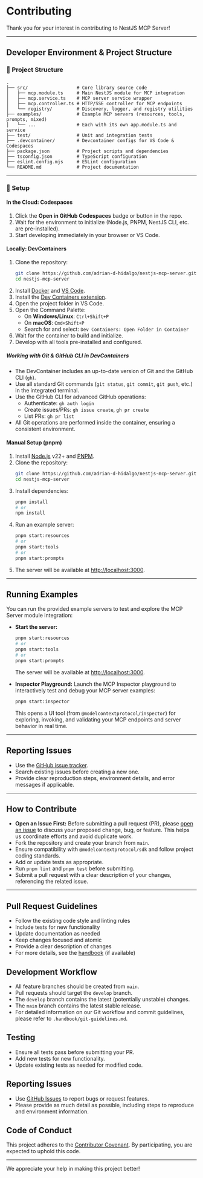 # Contributing

Thank you for your interest in contributing to NestJS MCP Server!

---

## Developer Environment & Project Structure

### 📁 Project Structure

```
.
├── src/                  # Core library source code
│   ├── mcp.module.ts     # Main NestJS module for MCP integration
│   ├── mcp.service.ts    # MCP server service wrapper
│   ├── mcp.controller.ts # HTTP/SSE controller for MCP endpoints
│   └── registry/         # Discovery, logger, and registry utilities
├── examples/             # Example MCP servers (resources, tools, prompts, mixed)
│   └── ...               # Each with its own app.module.ts and service
├── test/                 # Unit and integration tests
├── .devcontainer/        # Devcontainer configs for VS Code & Codespaces
├── package.json          # Project scripts and dependencies
├── tsconfig.json         # TypeScript configuration
├── eslint.config.mjs     # ESLint configuration
└── README.md             # Project documentation
```

---

### 🚀 Setup

#### In the Cloud: Codespaces

1. Click the **Open in GitHub Codespaces** badge or button in the repo.
2. Wait for the environment to initialize (Node.js, PNPM, NestJS CLI, etc. are pre-installed).
3. Start developing immediately in your browser or VS Code.

#### Locally: DevContainers

1. Clone the repository:
   ```sh
   git clone https://github.com/adrian-d-hidalgo/nestjs-mcp-server.git
   cd nestjs-mcp-server
   ```
2. Install [Docker](https://www.docker.com/) and [VS Code](https://code.visualstudio.com/).
3. Install the [Dev Containers extension](https://marketplace.visualstudio.com/items?itemName=ms-vscode-remote.remote-containers).
4. Open the project folder in VS Code.
5. Open the Command Palette:
   - On **Windows/Linux**: `Ctrl+Shift+P`
   - On **macOS**: `Cmd+Shift+P`
   - Search for and select: `Dev Containers: Open Folder in Container`
6. Wait for the container to build and initialize.
7. Develop with all tools pre-installed and configured.

##### Working with Git & GitHub CLI in DevContainers

- The DevContainer includes an up-to-date version of Git and the GitHub CLI (`gh`).
- Use all standard Git commands (`git status`, `git commit`, `git push`, etc.) in the integrated terminal.
- Use the GitHub CLI for advanced GitHub operations:
  - Authenticate: `gh auth login`
  - Create issues/PRs: `gh issue create`, `gh pr create`
  - List PRs: `gh pr list`
- All Git operations are performed inside the container, ensuring a consistent environment.

#### Manual Setup (pnpm)

1. Install [Node.js](https://nodejs.org/) v22+ and [PNPM](https://pnpm.io/).
2. Clone the repository:
   ```sh
   git clone https://github.com/adrian-d-hidalgo/nestjs-mcp-server.git
   cd nestjs-mcp-server
   ```
3. Install dependencies:
   ```sh
   pnpm install
   # or
   npm install
   ```
4. Run an example server:
   ```sh
   pnpm start:resources
   # or
   pnpm start:tools
   # or
   pnpm start:prompts
   ```
5. The server will be available at [http://localhost:3000](http://localhost:3000).

---

## Running Examples

You can run the provided example servers to test and explore the MCP Server module integration:

- **Start the server:**

  ```sh
  pnpm start:resources
  # or
  pnpm start:tools
  # or
  pnpm start:prompts
  ```

  The server will be available at [http://localhost:3000](http://localhost:3000).

- **Inspector Playground:**
  Launch the MCP Inspector playground to interactively test and debug your MCP server examples:
  ```sh
  pnpm start:inspector
  ```
  This opens a UI tool (from `@modelcontextprotocol/inspector`) for exploring, invoking, and validating your MCP endpoints and server behavior in real time.

---

## Reporting Issues

- Use the [GitHub issue tracker](https://github.com/adrian-d-hidalgo/nestjs-mcp-server/issues).
- Search existing issues before creating a new one.
- Provide clear reproduction steps, environment details, and error messages if applicable.

---

## How to Contribute

- **Open an Issue First:** Before submitting a pull request (PR), please [open an issue](https://github.com/adrian-d-hidalgo/nestjs-mcp-server/issues) to discuss your proposed change, bug, or feature. This helps us coordinate efforts and avoid duplicate work.
- Fork the repository and create your branch from `main`.
- Ensure compatibility with `@modelcontextprotocol/sdk` and follow project coding standards.
- Add or update tests as appropriate.
- Run `pnpm lint` and `pnpm test` before submitting.
- Submit a pull request with a clear description of your changes, referencing the related issue.

---

## Pull Request Guidelines

- Follow the existing code style and linting rules
- Include tests for new functionality
- Update documentation as needed
- Keep changes focused and atomic
- Provide a clear description of changes
- For more details, see the [handbook](.handbook/) (if available)

## Development Workflow

- All feature branches should be created from `main`.
- Pull requests should target the `develop` branch.
- The `develop` branch contains the latest (potentially unstable) changes.
- The `main` branch contains the latest stable release.
- For detailed information on our Git workflow and commit guidelines, please refer to `.handbook/git-guidelines.md`.

## Testing

- Ensure all tests pass before submitting your PR.
- Add new tests for new functionality.
- Update existing tests as needed for modified code.

## Reporting Issues

- Use [GitHub Issues](https://github.com/adrian-d-hidalgo/nestjs-mcp-server/issues) to report bugs or request features.
- Please provide as much detail as possible, including steps to reproduce and environment information.

## Code of Conduct

This project adheres to the [Contributor Covenant](https://www.contributor-covenant.org/). By participating, you are expected to uphold this code.

---

We appreciate your help in making this project better!
